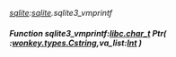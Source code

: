 _[sqlite](../../modules/sqlite/sqlite-module.md):[sqlite](../../modules/sqlite/sqlite-module.md).sqlite3\_vmprintf_
##### Function sqlite3\_vmprintf:[libc.char_t](../../modules/libc/libc-char_t.md) Ptr( :[wonkey.types.Cstring](../../modules/wonkey/wonkey-types-cstring.md),va_list:[Int](../../modules/wonkey/wonkey-types-int.md) )
